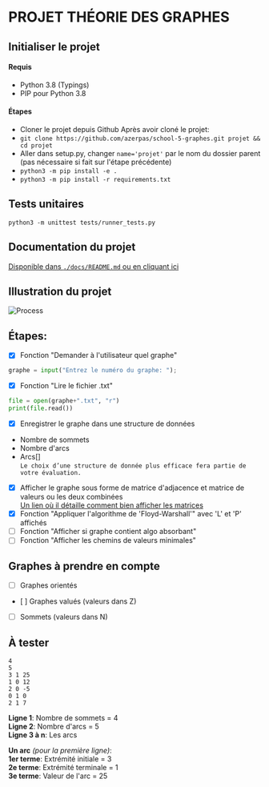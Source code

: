 # PROJET THÉORIE DES GRAPHES

## Initialiser le projet
#### Requis
- Python 3.8 (Typings)
- PIP pour Python 3.8
#### Étapes
- Cloner le projet depuis Github
Après avoir cloné le projet:     
- `git clone https://github.com/azerpas/school-5-graphes.git projet && cd projet`
- Aller dans setup.py, changer `name='projet'` par le nom du dossier parent (pas nécessaire si fait sur l'étape précédente)    
- `python3 -m pip install -e .`
- `python3 -m pip install -r requirements.txt`

## Tests unitaires
`python3 -m unittest tests/runner_tests.py`

## Documentation du projet
[Disponible dans `./docs/README.md` ou en cliquant ici](/docs/README.md)

## Illustration du projet
![Process](https://user-images.githubusercontent.com/19282069/95011857-15e00100-0634-11eb-9ca7-564b3127709c.png)

## Étapes: 
- [X] Fonction "Demander à l'utilisateur quel graphe"    
```python
graphe = input("Entrez le numéro du graphe: "); 
```    
- [X] Fonction "Lire le fichier .txt"    
```python
file = open(graphe+".txt", "r")
print(file.read())
```     
- [X] Enregistrer le graphe dans une structure de données    
* Nombre de sommets      
* Nombre d'arcs     
* Arcs[]      
`Le choix d’une structure de donnée plus efficace fera partie de votre évaluation.`      
- [X] Afficher le graphe sous forme de matrice d'adjacence et matrice de valeurs ou les deux combinées     
[Un lien où il détaille comment bien afficher les matrices](http://math.mad.free.fr/depot/numpy/base.html)      
- [X] Fonction "Appliquer l'algorithme de 'Floyd-Warshall'" avec 'L' et 'P' affichés     
- [ ] Fonction "Afficher si graphe contient algo absorbant"     
- [ ] Fonction "Afficher les chemins de valeurs minimales"   

## Graphes à prendre en compte     
- [ ] Graphes orientés      
- [ ] Graphes valués (valeurs dans Z)    
- [ ] Sommets (valeurs dans N)    


## À tester     
```    
4
5
3 1 25
1 0 12
2 0 -5
0 1 0
2 1 7
```     

**Ligne 1**: Nombre de sommets = 4         
**Ligne 2**: Nombre d'arcs = 5     
**Ligne 3 à n**: Les arcs     

**Un arc** *(pour la première ligne)*:      
**1er terme**: Extrémité initiale = 3     
**2e terme**: Extrémité terminale = 1       
**3e terme**: Valeur de l'arc = 25      
